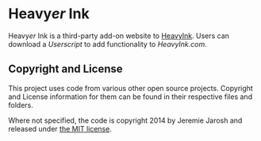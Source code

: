 Heavy*er* Ink
=============

Heavy*er* Ink is a third-party add-on website to
[HeavyInk](http://heavyink.com).  Users can download a _Userscript_ to add
functionality to _HeavyInk.com_.


Copyright and License
---------------------

This project uses code from various other open source projects.  Copyright and
License information for them can be found in their respective files and folders.

Where not specified, the code is copyright 2014 by Jeremie Jarosh and released
under [the MIT license](LICENSE).
